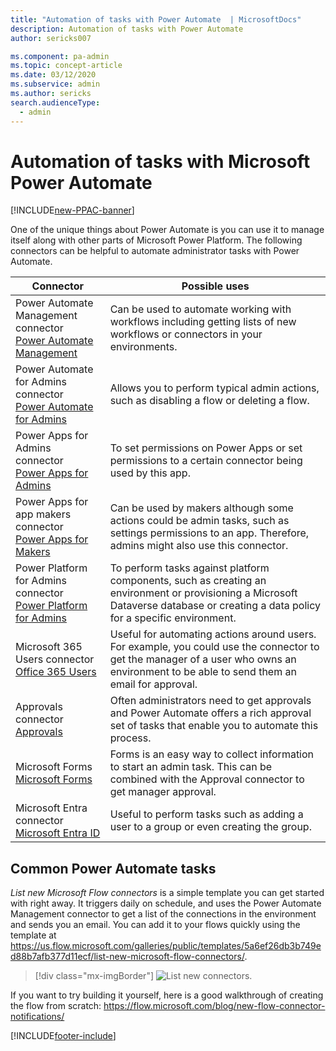 ```yaml
---
title: "Automation of tasks with Power Automate  | MicrosoftDocs"
description: Automation of tasks with Power Automate 
author: sericks007

ms.component: pa-admin
ms.topic: concept-article
ms.date: 03/12/2020
ms.subservice: admin
ms.author: sericks
search.audienceType: 
  - admin
---
```

# Automation of tasks with Microsoft Power Automate 

[!INCLUDE[new-PPAC-banner](~/includes/new-PPAC-banner.md)]

One of the unique things about Power Automate is you can use it to manage itself along with other parts of Microsoft Power Platform. The following connectors can be helpful to automate administrator tasks with Power Automate.

|Connector  |Possible uses  |
|---------|---------|
|Power Automate Management connector <br/> [Power Automate Management](/connectors/flowmanagement/)    |Can be used to automate working with workflows including getting lists of new workflows or connectors in your environments.         |
| Power Automate for Admins connector <br /> [Power Automate for Admins](/connectors/microsoftflowforadmins/) |Allows you to perform typical admin actions, such as disabling a flow or deleting a flow.   |
| Power Apps for Admins connector <br /> [Power Apps for Admins](/connectors/powerappsforadmins/) |To set permissions on Power Apps or set permissions to a certain connector being used by this app.  |
| Power Apps for app makers connector<br /> [Power Apps for Makers](/connectors/powerappsforappmakers/)  | Can be used by makers although some actions could be admin tasks, such as settings permissions to an app. Therefore, admins might also use this connector.    |
|Power Platform for Admins connector<br /> [Power Platform for Admins](/connectors/powerplatformforadmins/)  |To perform tasks against platform components, such as creating an environment or provisioning a Microsoft Dataverse database or creating a data policy for a specific environment.    |
|Microsoft 365 Users connector<br/> [Office 365 Users](/connectors/office365users/)     |Useful for automating actions around users. For example, you could use the connector to get the manager of a user who owns an environment to be able to send them an email for approval.         |
|Approvals connector<br/> [Approvals](/connectors/approvals/)    | Often administrators need to get approvals and Power Automate offers a rich approval set of tasks that enable you to automate this process.        |
|Microsoft Forms <br/> [Microsoft Forms](/connectors/microsoftforms/)   | Forms is an easy way to collect information to start an admin task. This can be combined with the Approval connector to get manager approval.        |
|Microsoft Entra connector <br/> [Microsoft Entra ID](/connectors/azuread/)   |Useful to perform tasks such as adding a user to a group or even creating the group.         |

## Common Power Automate tasks

*List new Microsoft Flow connectors* is a simple template you can get started with right away. It triggers daily on schedule, and uses the Power Automate Management connector to get a list of the connections in the environment and sends you an email. You can add it to your flows quickly using the template at https://us.flow.microsoft.com/galleries/public/templates/5a6ef26db3b749ed88b7afb377d11ecf/list-new-microsoft-flow-connectors/.

> [!div class="mx-imgBorder"] 
> ![List new connectors.](media/list-new-flow-connectors.png "List new connectors")

If you want to try building it yourself, here is a good walkthrough of creating the flow from scratch: https://flow.microsoft.com/blog/new-flow-connector-notifications/




[!INCLUDE[footer-include](../includes/footer-banner.md)]
